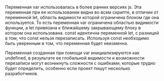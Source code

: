 Переменная var использовалась в более ранних версиях js. Эта переменная при ее использовании видна во всем скрипте, в отличии от переменной let, область видимости которой ограничена блоком где она используется.
То есть переменная var ограничена областью видимости функции, а let привязана к ближайшему закрывающему блоку в котором она использована.
const идентична переменной let, с разницей в том, что const нельзя перезаписать. Используя const необходимо быть уверенным в том, что переменная будет неизменна.

Переменная созданная при помощи var инициализируются как undefined, в результате ее глобальной видимости и возможности перезаписи могут возникнуть сложности с ошибками, которые трудно будет определить, особенно если проект пишут несколько разработчиков. 